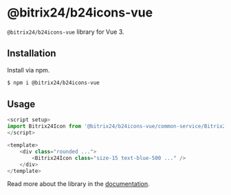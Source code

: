 # @bitrix24/b24icons-vue

`@bitrix24/b24icons-vue` library for Vue 3.

## Installation

Install via npm.

```sh
$ npm i @bitrix24/b24icons-vue
```

## Usage

```js
<script setup>
import Bitrix24Icon from '@bitrix24/b24icons-vue/common-service/Bitrix24Icon'
</script>

<template>
	<div class="rounded ...">
		<Bitrix24Icon class="size-15 text-blue-500 ..." />
	</div>
</template>
```

Read more about the library in the [documentation](https://bitrix24.github.io/b24icons/guide/vue.html).